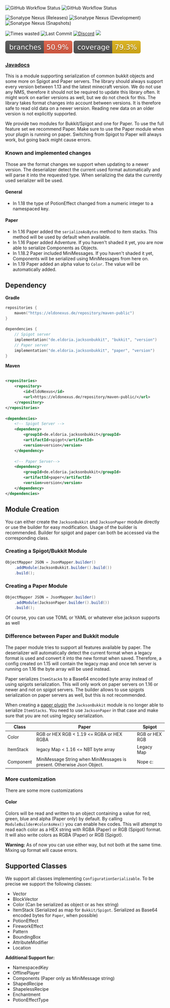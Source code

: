 ![GitHub Workflow Status](https://img.shields.io/github/actions/workflow/status/eldoriarpg/jackson-bukkit/verify.yml?branch=main&style=flat-square&label=Building)
![GitHub Workflow Status](https://img.shields.io/github/actions/workflow/status/eldoriarpg/jackson-bukkit/publish_to_nexus.yml?branch=main&style=flat-square&label=Publishing) 

![Sonatype Nexus (Releases)](https://img.shields.io/nexus/maven-releases/de.eldoria.jacksonbukkit/jackson-bukkit?label=Release&logo=Release&server=https%3A%2F%2Feldonexus.de&style=flat-square)
![Sonatype Nexus (Development)](https://img.shields.io/nexus/maven-dev/de.eldoria.jacksonbukkit/jackson-bukkit?label=DEV&logo=Release&server=https%3A%2F%2Feldonexus.de&style=flat-square)
![Sonatype Nexus (Snapshots)](https://img.shields.io/nexus/s/de.eldoria.jacksonbukkit/jackson-bukkit?color=orange&label=Snapshot&server=https%3A%2F%2Feldonexus.de&style=flat-square)

![Times wasted](https://wakatime.com/badge/github/eldoriarpg/jackson-bukkit.svg?style=flat-square)
![Last Commit](https://img.shields.io/github/last-commit/eldoriarpg/jackson-bukkit?style=flat-square)
[![Discord](https://img.shields.io/discord/718502316940066927?label=Discord&logo=Discord&style=flat-square)](https://discord.com/invite/rfRuUge)
![](https://img.shields.io/github/languages/top/eldoriarpg/jackson-bukkit?style=flat-square)

![Branches](.github/badges/branches.svg)
![Jacoco](.github/badges/jacoco.svg)

### [Javadocs](https://eldoriarpg.github.io/jackson-bukkit/)

This is a module supporting serialization of common bukkit objects and some more on Spigot and Paper servers.
The library should always support every version between 1.13 and the latest minecraft version. 
We do not use any NMS, therefore it should not be required to update this library often.
It might work on earlier versions as well, but we do not check for this.
The library takes format changes into account between versions. 
It is therefore safe to read old data on a newer version.
Reading new data on an older version is not explicitly supported.

We provide two modules for Bukkit/Spigot and one for Paper.
To use the full feature set we recommend Paper.
Make sure to use the Paper module when your plugin is running on paper.
Switching from Spigot to Paper will always work, but going back might cause errors.

### Known and implemented changes

Those are the format changes we support when updating to a newer version.
The deserializer detect the current used format automatically and will parse it into the requested type.
When serializing the data the currently used serializer will be used. 

#### General

- In 1.18 the type of PotionEffect changed from a numeric integer to a namespaced key.

#### Paper

- In 1.16 Paper added the `serializeAsBytes` method to item stacks. This method will be used by default when available.
- In 1.16 Paper added Adventure. If you haven't shaded it yet, you are now able to serialize Components as Objects.
- In 1.18.2 Paper included MiniMessages. If you haven't shaded it yet, Components will be serialized using MiniMessages from here on.
- In 1.19 Paper added an alpha value to `Color`. The value will be automatically added.

## Dependency

**Gradle**

```kts
repositories {
    maven("https://eldonexus.de/repository/maven-public")
}

dependencies {
    // Spigot server
    implementation("de.eldoria.jacksonbukkit", "bukkit", "version")
    // Paper server
    implementation("de.eldoria.jacksonbukkit", "paper", "version")
}
```

**Maven**

<!-- @formatter:off -->

```xml

<repositories>
    <repository>
        <id>EldoNexus</id>
        <url>https://eldonexus.de/repository/maven-public/</url>
    </repository>
</repositories>

<dependencies>
    <!-- Spigot Server -->
    <dependency>
        <groupId>de.eldoria.jacksonbukkit</groupId>
        <artifactId>spigot</artifactId>
        <version>version</version>
    </dependency>

    <!-- Paper Server-->
    <dependency>
        <groupId>de.eldoria.jacksonbukkit</groupId>
        <artifactId>paper</artifactId>
        <version>version</version>
    </dependency>
</dependencies>
```

<!-- @formatter:on -->

## Module Creation

You can either create the `JacksonBukkit` and `JacksonPaper` module directly or use the builder for easy modification.
Usage of the builder is recommended.
Builder for spigot and paper can both be accessed via the corresponding class.

### Creating a Spigot/Bukkit Module

```java
ObjectMapper JSON = JsonMapper.builder()
    .addModule(JacksonBukkit.builder().build())
    .build();
```

### Creating a Paper Module

```java
ObjectMapper JSON = JsonMapper.builder()
    .addModule(JacksonPaper.builder().build())
    .build();
```

Of course, you can use TOML or YAML or whatever else jackson supports as well

### Difference between Paper and Bukkit module

The paper module tries to support all features available by paper.
The deserializer will automatically detect the current format when a legacy format is used and convert it into the new format when saved.
Therefore, a config created on 1.15 will contain the legacy map and once teh server is running on 1.16 the byte array will be used instead.

Paper serializes `ItemStack`s to a Base64 encoded byte array instead of using spigots serialization.
This will only work on paper servers on 1.16 or newer and not on spigot servers.
The builder allows to use spigots serialization on paper servers as well, but this is not recommended.

When creating a [paper plugin](https://docs.papermc.io/paper/reference/paper-plugins) the `JacksonBukkit` module is no longer able to serialize `ItemStacks`.
You need to use `JacksonPaper` in that case and make sure that you are not using legacy serialization.

| Class     | Paper                                                                   | Spigot         |
|-----------|-------------------------------------------------------------------------|----------------|
| Color     | RGB or HEX RGB < 1.19 <= RGBA or HEX RGBA                               | RGB or HEX RGB |
| ItemStack | legacy Map < 1.16 <= NBT byte array                                     | Legacy Map     |
| Component | MiniMessage String when MiniMessages is present. Otherwise Json Object. | Nope c:        |

### More customization

There are some more customizations

#### Color

Colors will be read and written to an object containing a value for red, green, blue and alpha (Paper only) by default.
By calling `ModuleBuilder#colorAsHex()` you can enable hex codes.
This will attempt to read each color as a HEX string with RGBA (Paper) or RGB (Spigot) format.
It will also write colors as RGBA (Paper) or RGB (Spigot).

**Warning:** As of now you can use either way, but not both at the same time. Mixing up format will cause errors.

## Supported Classes

We support all classes implementing `ConfigurationSerializable`. To be precise we support the following classes:

- Vector
- BlockVector
- Color (Can be serialized as object or as hex string)
- ItemStack (Serialized as map for `Bukkit/Spigot`. Serialized as Base64 encoded bytes for `Paper`, when possible)
- PotionEffect
- FireworkEffect
- Pattern
- BoundingBox
- AttributeModifier
- Location

**Additional Support for:**

- NamespacedKey
- OfflinePlayer
- Components (Paper only as MiniMessage string)
- ShapedRecipe
- ShapelessRecipe
- Enchantment
- PotionEffectType
